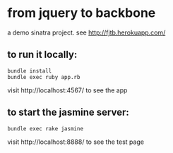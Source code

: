 from jquery to backbone
=======================

a demo sinatra project. see http://fjtb.herokuapp.com/


to run it locally:
------------------

    bundle install
    bundle exec ruby app.rb

  visit http://localhost:4567/ to see the app

to start the jasmine server:
----------------------------

    bundle exec rake jasmine

  visit http://localhost:8888/ to see the test page
